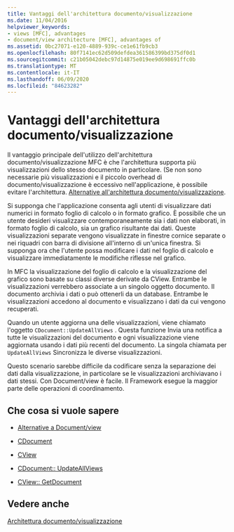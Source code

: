 ```yaml
---
title: Vantaggi dell'architettura documento/visualizzazione
ms.date: 11/04/2016
helpviewer_keywords:
- views [MFC], advantages
- document/view architecture [MFC], advantages of
ms.assetid: 0bc27071-e120-4889-939c-ce1e61fb9cb3
ms.openlocfilehash: 80f7141ec62d509defdea361586399bd375df0d1
ms.sourcegitcommit: c21b05042debc97d14875e019ee9d698691ffc0b
ms.translationtype: MT
ms.contentlocale: it-IT
ms.lasthandoff: 06/09/2020
ms.locfileid: "84623282"
---
```

# <a name="advantages-of-the-documentview-architecture"></a>Vantaggi dell'architettura documento/visualizzazione

Il vantaggio principale dell'utilizzo dell'architettura documento/visualizzazione MFC è che l'architettura supporta più visualizzazioni dello stesso documento in particolare. (Se non sono necessarie più visualizzazioni e il piccolo overhead di documento/visualizzazione è eccessivo nell'applicazione, è possibile evitare l'architettura. [Alternative all'architettura documento/visualizzazione](alternatives-to-the-document-view-architecture.md).

Si supponga che l'applicazione consenta agli utenti di visualizzare dati numerici in formato foglio di calcolo o in formato grafico. È possibile che un utente desideri visualizzare contemporaneamente sia i dati non elaborati, in formato foglio di calcolo, sia un grafico risultante dai dati. Queste visualizzazioni separate vengono visualizzate in finestre cornice separate o nei riquadri con barra di divisione all'interno di un'unica finestra. Si supponga ora che l'utente possa modificare i dati nel foglio di calcolo e visualizzare immediatamente le modifiche riflesse nel grafico.

In MFC la visualizzazione del foglio di calcolo e la visualizzazione del grafico sono basate su classi diverse derivate da CView. Entrambe le visualizzazioni verrebbero associate a un singolo oggetto documento. Il documento archivia i dati o può ottenerli da un database. Entrambe le visualizzazioni accedono al documento e visualizzano i dati da cui vengono recuperati.

Quando un utente aggiorna una delle visualizzazioni, viene chiamato l'oggetto `CDocument::UpdateAllViews` . Questa funzione Invia una notifica a tutte le visualizzazioni del documento e ogni visualizzazione viene aggiornata usando i dati più recenti del documento. La singola chiamata per `UpdateAllViews` Sincronizza le diverse visualizzazioni.

Questo scenario sarebbe difficile da codificare senza la separazione dei dati dalla visualizzazione, in particolare se le visualizzazioni archiviavano i dati stessi. Con Document/view è facile. Il Framework esegue la maggior parte delle operazioni di coordinamento.

## <a name="what-do-you-want-to-know-more-about"></a>Che cosa si vuole sapere

- [Alternative a Document/view](alternatives-to-the-document-view-architecture.md)

- [CDocument](reference/cdocument-class.md)

- [CView](reference/cview-class.md)

- [CDocument:: UpdateAllViews](reference/cdocument-class.md#updateallviews)

- [CView:: GetDocument](reference/cview-class.md#getdocument)

## <a name="see-also"></a>Vedere anche

[Architettura documento/visualizzazione](document-view-architecture.md)
